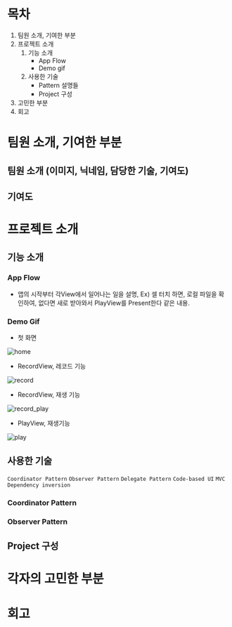 # 목차
  1. 팀원 소개, 기여한 부분
  2. 프로젝트 소개
     1. 기능 소개
        - App Flow
        - Demo gif
     2. 사용한 기술
        - Pattern 설명들
        - Project 구성
  3. 고민한 부분
  4. 회고
  
# 팀원 소개, 기여한 부분
## 팀원 소개 (이미지, 닉네임, 담당한 기술, 기여도)
## 기여도

# 프로젝트 소개
## 기능 소개
### App Flow
  - 앱의 시작부터 각View에서 일어나는 일을 설명, Ex) 셀 터치 하면, 로컬 파일을 확인하여, 없다면 새로 받아와서 PlayView를 Present한다 같은 내용.
### Demo Gif
  - 첫 화면
  
![home](https://user-images.githubusercontent.com/107861353/177721330-350630d5-0181-4cf3-8406-f78d8d3fe80d.gif)

  - RecordView, 레코드 기능
  
  ![record](https://user-images.githubusercontent.com/107861353/177719683-1ea2ee52-a2c3-45f0-a33e-100c8586421d.gif)

  - RecordView, 재생 기능
  
  ![record_play](https://user-images.githubusercontent.com/107861353/177719711-180019c5-7125-41a3-9645-5f5f9cf2aa8b.gif)

  - PlayView, 재생기능
  
![play](https://user-images.githubusercontent.com/107861353/177719345-d463dba4-3758-4cb7-a02f-4f7dc3eb3b83.gif)

## 사용한 기술
`Coordinator Pattern` `Observer Pattern` `Delegate Pattern`
`Code-based UI` `MVC` `Dependency inversion`
  
### Coordinator Pattern
### Observer Pattern

## Project 구성

# 각자의 고민한 부분

# 회고
